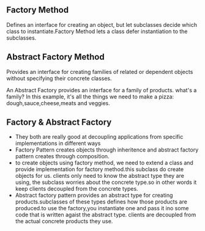 ## Factory Method
Defines an interface for creating an object, but let subclasses decide which class to instantiate.Factory Method lets a class defer instantiation to the subclasses.


## Abstract Factory Method
Provides an interface for creating families of related or dependent objects without specifying their concrete classes.

An Abstract Factory provides an interface for a family of products. what's a family? In this example, it's all the things we need to make a pizza: dough,sauce,cheese,meats and veggies.

## Factory & Abstract Factory
- They both are really good at decoupling applications from specific implementations in different ways
- Factory Pattern creates objects through inheritence and abstract factory pattern creates through composition.
- to create objects using factory method, we need to extend a class and provide implementation for factory method.this subclass do create objects for us.
  clients only need to know the abstract type they are using, the subclass worries about the concrete type.so in other words it keep clients decoupled from the concrete types.
- Abstract factory pattern provides an abstract type for creating products.subclasses of these types defines how those products are produced.to use the factory,you instantiate
  one and pass it ino some code that is written agaist the abstract type. clients are decoupled from the actual concrete products they use. 




